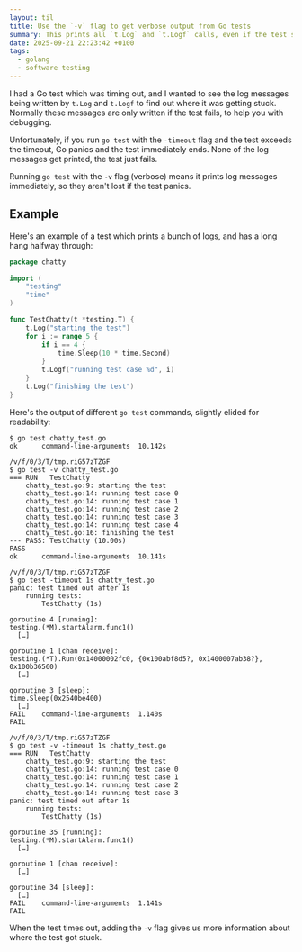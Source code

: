 ```yaml
---
layout: til
title: Use the `-v` flag to get verbose output from Go tests
summary: This prints all `t.Log` and `t.Logf` calls, even if the test succeeds or times out.
date: 2025-09-21 22:23:42 +0100
tags:
  - golang
  - software testing
---
```

I had a Go test which was timing out, and I wanted to see the log messages being written by `t.Log` and `t.Logf` to find out where it was getting stuck.
Normally these messages are only written if the test fails, to help you with debugging.

Unfortunately, if you run `go test` with the `-timeout` flag and the test exceeds the timeout, Go panics and the test immediately ends.
None of the log messages get printed, the test just fails.

Running `go test` with the `-v` flag (verbose) means it prints log messages immediately, so they aren't lost if the test panics.

## Example

Here's an example of a test which prints a bunch of logs, and has a long hang halfway through:

```go
package chatty

import (
	"testing"
	"time"
)

func TestChatty(t *testing.T) {
	t.Log("starting the test")
	for i := range 5 {
		if i == 4 {
			time.Sleep(10 * time.Second)
		}
		t.Logf("running test case %d", i)
	}
	t.Log("finishing the test")
}
```

Here's the output of different `go test` commands, slightly elided for readability:

```console
$ go test chatty_test.go
ok  	command-line-arguments	10.142s

/v/f/0/3/T/tmp.riG57zTZGF
$ go test -v chatty_test.go
=== RUN   TestChatty
    chatty_test.go:9: starting the test
    chatty_test.go:14: running test case 0
    chatty_test.go:14: running test case 1
    chatty_test.go:14: running test case 2
    chatty_test.go:14: running test case 3
    chatty_test.go:14: running test case 4
    chatty_test.go:16: finishing the test
--- PASS: TestChatty (10.00s)
PASS
ok  	command-line-arguments	10.141s

/v/f/0/3/T/tmp.riG57zTZGF
$ go test -timeout 1s chatty_test.go
panic: test timed out after 1s
	running tests:
		TestChatty (1s)

goroutine 4 [running]:
testing.(*M).startAlarm.func1()
  […]

goroutine 1 [chan receive]:
testing.(*T).Run(0x14000002fc0, {0x100abf8d5?, 0x1400007ab38?}, 0x100b36560)
  […]

goroutine 3 [sleep]:
time.Sleep(0x2540be400)
  […]
FAIL	command-line-arguments	1.140s
FAIL

/v/f/0/3/T/tmp.riG57zTZGF
$ go test -v -timeout 1s chatty_test.go
=== RUN   TestChatty
    chatty_test.go:9: starting the test
    chatty_test.go:14: running test case 0
    chatty_test.go:14: running test case 1
    chatty_test.go:14: running test case 2
    chatty_test.go:14: running test case 3
panic: test timed out after 1s
	running tests:
		TestChatty (1s)

goroutine 35 [running]:
testing.(*M).startAlarm.func1()
  […]

goroutine 1 [chan receive]:
  […]

goroutine 34 [sleep]:
  […]
FAIL	command-line-arguments	1.141s
FAIL
```

When the test times out, adding the `-v` flag gives us more information about where the test got stuck.